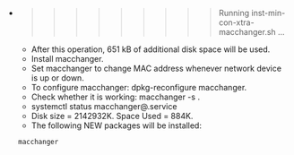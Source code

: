 * >>>>>>>>> Running inst-min-con-xtra-macchanger.sh ...
  * After this operation, 651 kB of additional disk space will be used.
  * Install macchanger.
  * Set macchanger to change MAC address whenever network device is up or down.
  * To configure macchanger: dpkg-reconfigure macchanger.
  * Check whether it is working: macchanger -s .
  * systemctl status macchanger@.service
  * Disk size = 2142932K. Space Used = 884K.
  * The following NEW packages will be installed:
  ```bash
  macchanger
  ```
